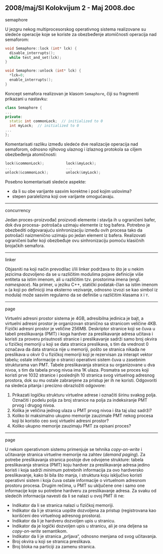 2008/maj/SI Kolokvijum 2 - Maj 2008.doc
--------------------------------------------------------------------------------
semaphore

U jezgru nekog multiprocesorskog operativnog sistema realizovane su sledeće operacije koje
se koriste za obezbeđenje atomičnosti operacija nad semaforom:
```cpp
void Semaphore::lock (int* lck) {
  disable_interrupts();
  while test_and_set(lck);
}

void Semaphore::unlock (int* lck) {
  *lck=0;
  enable_interrupts();
}
```
Koncept semafora realizovan je klasom `Semaphore`, čiji su fragmenti prikazani u nastavku:
```cpp
class Semaphore {
...
private:
  static int commonLock;  // initialized to 0
  int myLock;  // initialized to 0
...
};
```
Komentarisati razliku između sledeće dve realizacije operacija nad semaforom, odnosno
njihovog ulaznog i izlaznog protokola sa ciljem obezbeđenja atomičnosti:
```cpp
lock(&commonLock);          lock(&myLock);
...                         ...
unlock(&commonLock);        unlock(&myLock);
```
Posebno komentarisati sledeće aspekte:

- da li su obe varijante sasvim korektne i pod kojim uslovima?
- stepen paralelizma koji ove varijante omogućavaju.

--------------------------------------------------------------------------------
concurrency

Jedan proces-proizvođač proizvodi elemente i stavlja ih u ograničeni bafer, dok dva procesa-
potrošača uzimaju elemente iz tog bafera. Potrebno je obezbediti odgovarajuću sinhronizaciju
između ovih procesa tako da potrošači naizmenično uzimaju po jedan element iz bafera.
Realizovati ograničeni bafer koji obezbeđuje ovu sinhronizaciju pomoću klasičnih brojačkih
semafora.

--------------------------------------------------------------------------------
linker

Objasniti na koji način prevodilac i/ili linker podržava to što je u nekim jezicima dozvoljeno
da se u različitim modulima pojave definicije više entiteta sa istim imenom, ali u različitim
tzv. prostorima imena (engl. *namespace*). Na primer, u jeziku C++, statički podatak-član sa
istim imenom `m` (a koji po definiciji ima eksterno vezivanje, odnosno izvozi se kao simbol iz
modula) može sasvim regularno da se definiše u različitim klasama `X` i `Y`.

--------------------------------------------------------------------------------
page

Virtuelni adresni prostor sistema je 4GB, adresibilna jedinica je bajt, a virtuelni adresni
prostor je organizovan stranično sa stranicom veličine 4KB. Fizički adresni prostor je veličine
256MB. Deskriptor stranice koji se čuva u tabeli preslikavanja (PMT) i koga hardver za
preslikavanje adresa učitava i koristi za proveru prisutnosti stranice i preslikavanje sadrži
samo broj okvira u fizičkoj memoriji u koji se data stranica preslikava, s tim da vrednost 0
označava da data stranica nije u memoriji, pošto se stranica nikada ne preslikava u okvir 0 u
fizičkoj memoriji koji je rezervisan za interapt vektor tabelu; ostale informacije o stranici
operativni sistem čuva u zasebnim strukturama van PMT. Tabele preslikavanja stranica su
organizovane u dva nivoa, s tim da tabela prvog nivoa ima 1K ulaza. Posmatra se proces koji
koristi prve 1032 stranice i poslednjih 10 stranica svog virtuelnog adresnog prostora, dok su
mu ostale zabranjene za pristup jer ih ne koristi. Odgovoriti na sledeća pitanja i precizno
obrazložiti odgovore:

1. Prikazati logičku strukturu virtuelne adrese i označiti širinu svakog polja. Označiti i podelu polja za broj stranice na polja za indeksiranje PMT prvog i drugog nivoa.
2. Kolika je veličina jednog ulaza u PMT prvog nivoa i šta taj ulaz sadrži?
3. Koliko bi maksimalno ukupno memorije zauzimale PMT nekog procesa koji bi koristio ceo svoj virtuelni adresni prostor?
4. Koliko ukupno memorije zauzimaju PMT za opisani proces?

--------------------------------------------------------------------------------
page

U nekom operativnom sistemu primenjuje se tehnika *copy-on-write* i učitavanje stranica
virtuelne memorije na zahtev (*demand paging*). Za potrebe preslikavanja stranica postoje dve
odvojene strukture: tabela preslikavanja stranica (PMT) koju hardver za preslikavanje adresa
jedino koristi i koja sadrži *minimum* potrebnih informacija za ovo hardversko preslikavanje,
kako bi bila što manja, i struktura koju isključivo koristi operativni sistem i koja čuva ostale
informacije o virtuelnom adresnom prostoru procesa. Drugim rečima, u PMT su uključene
one i samo one informacije koje su potrebne hardveru za preslikavanje adresa. Za svaku od
sledećih informacija navesti da li se nalazi u ovoj PMT ili ne:

- Indikator da li se stranica nalazi u fizičkoj memoriji.
- Indikator da li je stranica uopšte dozvoljena za pristup (registrovana kao korišćeni deo virtuelnog adresnog prostora).
- Indikator da li je hardveru dozvoljen upis u stranicu.
- Indikator da je logički dozvoljen upis u stranicu, ali je ona deljena sa *copy-on-write* semantikom.
- Indikator da li je stranica „prljava“, odnosno menjana od svog učitavanja.
- Broj okvira u koji se stranica preslikava.
- Broj bloka na particiji za zamenu stranica.

